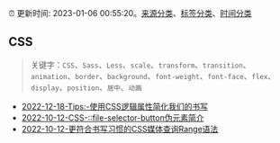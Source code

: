 :alarm_clock: 更新时间: 2023-01-06 00:55:20。[来源分类](../README.md)、[标签分类](../TAGS.md)、[时间分类](../TIMELINE.md)

## CSS


> 关键字：`CSS`、`Sass`、`Less`、`scale`、`transform`、`transition`、`animation`、`border`、`background`、`font-weight`、`font-face`、`flex`、`display`、`position`、`居中`、`动画`



- [2022-12-18-Tips:-使用CSS逻辑属性简化我们的书写](https://www.zhangxinxu.com/wordpress/2022/12/css-logic-property-for-write/) 
- [2022-10-12-CSS-::file-selector-button伪元素简介](https://www.zhangxinxu.com/wordpress/2022/10/css-file-selector-button/) 
- [2022-10-12-更符合书写习惯的CSS媒体查询Range语法](https://www.zhangxinxu.com/wordpress/2022/10/css-media-range-syntax/) 